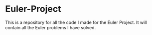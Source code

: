 # Euler-Project
This is a repository for all the code I made for the Euler Project.
It will contain all the Euler problems I have solved.
